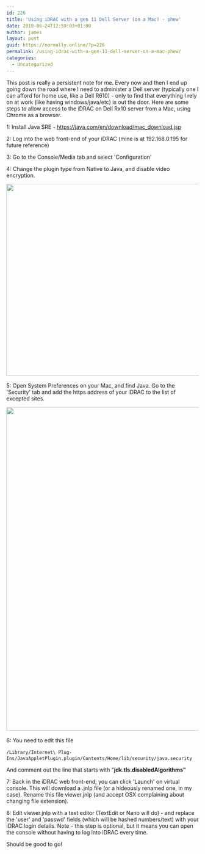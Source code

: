 ```yaml
---
id: 226
title: 'Using iDRAC with a gen 11 Dell Server (on a Mac) - phew'
date: 2018-06-24T12:59:03+01:00
author: james
layout: post
guid: https://normally.online/?p=226
permalink: /using-idrac-with-a-gen-11-dell-server-on-a-mac-phew/
categories:
  - Uncategorized
---
```

This post is really a persistent note for me. Every now and then I end up going down the road where I need to administer a Dell server (typically one I can afford for home use, like a Dell R610) - only to find that everything I rely on at work (like having windows/java/etc) is out the door. Here are some steps to allow access to the iDRAC on Dell Rx10 server from a Mac, using Chrome as a browser.

<!--end_excerpt-->

1: Install Java SRE - https://java.com/en/download/mac_download.jsp

2: Log into the web front-end of your iDRAC (mine is at 192.168.0.195 for future reference)

3: Go to the Console/Media tab and select 'Configuration'

4: Change the plugin type from Native to Java, and disable video encryption.

<img loading="lazy" class="alignnone wp-image-228 size-large" src="https://i2.wp.com/blog.dical.org/wp-content/uploads/2018/06/Screen-Shot-2018-06-24-at-11.34.57.png?resize=840%2C503&#038;ssl=1" alt="" width="840" height="503" srcset="https://i2.wp.com/blog.dical.org/wp-content/uploads/2018/06/Screen-Shot-2018-06-24-at-11.34.57.png?resize=1024%2C613&ssl=1 1024w, https://i2.wp.com/blog.dical.org/wp-content/uploads/2018/06/Screen-Shot-2018-06-24-at-11.34.57.png?resize=300%2C180&ssl=1 300w, https://i2.wp.com/blog.dical.org/wp-content/uploads/2018/06/Screen-Shot-2018-06-24-at-11.34.57.png?resize=768%2C460&ssl=1 768w, https://i2.wp.com/blog.dical.org/wp-content/uploads/2018/06/Screen-Shot-2018-06-24-at-11.34.57.png?resize=1568%2C939&ssl=1 1568w, https://i2.wp.com/blog.dical.org/wp-content/uploads/2018/06/Screen-Shot-2018-06-24-at-11.34.57.png?w=1690&ssl=1 1690w" sizes="(max-width: 709px) 85vw, (max-width: 909px) 67vw, (max-width: 1362px) 62vw, 840px" data-recalc-dims="1" /> 

5: Open System Preferences on your Mac, and find Java. Go to the 'Security' tab and add the https address of your iDRAC to the list of excepted sites.

<img loading="lazy" class="alignnone wp-image-229 size-large" src="/wp-content/uploads/2018/06/Screen-Shot-2018-06-24-at-11.36.51.png?resize=840%2C848&#038;ssl=1" alt="" width="840" height="848" srcset="/wp-content/uploads/2018/06/Screen-Shot-2018-06-24-at-11.36.51.png?resize=1015%2C1024&ssl=1 1015w, /wp-content/uploads/2018/06/Screen-Shot-2018-06-24-at-11.36.51.png?resize=150%2C150&ssl=1 150w, /wp-content/uploads/2018/06/Screen-Shot-2018-06-24-at-11.36.51.png?resize=297%2C300&ssl=1 297w, /wp-content/uploads/2018/06/Screen-Shot-2018-06-24-at-11.36.51.png?resize=768%2C775&ssl=1 768w, /wp-content/uploads/2018/06/Screen-Shot-2018-06-24-at-11.36.51.png?w=1180&ssl=1 1180w" sizes="(max-width: 709px) 85vw, (max-width: 909px) 67vw, (max-width: 1362px) 62vw, 840px" data-recalc-dims="1" /> 

6: You need to edit this file

<pre class=""><code>/Library/Internet\ Plug-Ins/JavaAppletPlugin.plugin/Contents/Home/lib/security/java.security</code></pre>

And comment out the line that starts with "**jdk.tls.disabledAlgorithms"**

7: Back in the iDRAC web front-end, you can click 'Launch' on virtual console. This will download a .jnlp file (or a hideously renamed one, in my case). Rename this file viewer.jnlp (and accept OSX complaining about changing file extension).

8: Edit viewer.jnlp with a text editor (TextEdit or Nano will do) - and replace the 'user' and 'passwd' fields (which will be hashed numbers/text) with your iDRAC login details. Note - this step is optional, but it means you can open the console without having to log into iDRAC every time.

Should be good to go!